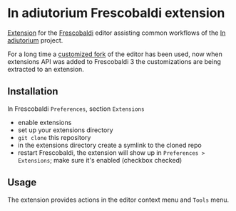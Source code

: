 # In adiutorium Frescobaldi extension

[Extension][ext] for the [Frescobaldi][fresco] editor
assisting common workflows of the [In adiutorium][ia] project.

For a long time a [customized fork][fork] of the editor has been used,
now when extensions API was added to Frescobaldi 3
the customizations are being extracted to an extension.

## Installation

In Frescobaldi `Preferences`, section `Extensions`

- enable extensions
- set up your extensions directory
- `git clone` this repository
- in the extensions directory create a symlink to the cloned repo
- restart Frescobaldi, the extension will show up in `Preferences > Extensions`; make sure it's enabled (checkbox checked)

## Usage

The extension provides actions in the editor context menu
and `Tools` menu.

[fresco]: https://github.com/frescobaldi/frescobaldi
[ext]: https://github.com/frescobaldi-extensions/
[fork]: https://github.com/igneus/frescobaldi
[ia]: https://github.com/igneus/In-adiutorium
